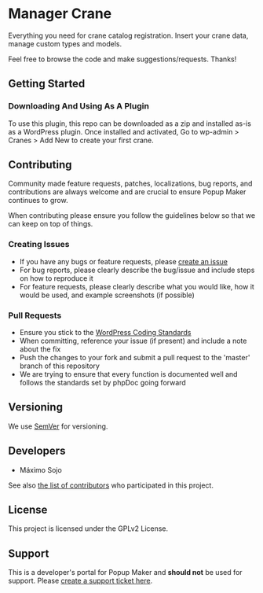 # Manager Crane
Everything you need for crane catalog registration. Insert your crane data, manage custom types and models.

Feel free to browse the code and make suggestions/requests. Thanks!

## Getting Started

### Downloading And Using As A Plugin
To use this plugin, this repo can be downloaded as a zip and installed as-is as a WordPress plugin. Once installed and activated, Go to wp-admin > Cranes > Add New to create your first crane.

## Contributing
Community made feature requests, patches, localizations, bug reports, and contributions are always welcome and are crucial to ensure Popup Maker continues to grow.

When contributing please ensure you follow the guidelines below so that we can keep on top of things.

### Creating Issues
* If you have any bugs or feature requests, please [create an issue](https://github.com/magnetize-io/wp-manage-cranes/issues/new)
* For bug reports, please clearly describe the bug/issue and include steps on how to reproduce it
* For feature requests, please clearly describe what you would like, how it would be used, and example screenshots (if possible)

### Pull Requests
* Ensure you stick to the [WordPress Coding Standards](https://codex.wordpress.org/WordPress_Coding_Standards)
* When committing, reference your issue (if present) and include a note about the fix
* Push the changes to your fork and submit a pull request to the 'master' branch of this repository
* We are trying to ensure that every function is documented well and follows the standards set by phpDoc going forward

## Versioning
We use [SemVer](http://semver.org/) for versioning.

## Developers
* Máximo Sojo

See also [the list of contributors](https://github.com/magnetize-io/wp-manage-cranes/graphs/contributors) who participated in this project.

## License
This project is licensed under the GPLv2 License.

## Support
This is a developer's portal for Popup Maker and **should not** be used for support. Please [create a support ticket here](https://wordpress.org/support/plugin/popup-maker/).
